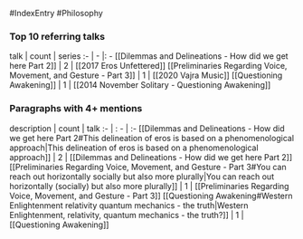 #IndexEntry #Philosophy

### Top 10 referring talks
talk | count | series
:- | - |: -
[[Dilemmas and Delineations - How did we get here Part 2]] | 2 | [[2017 Eros Unfettered]]
[[Preliminaries Regarding Voice, Movement, and Gesture - Part 3]] | 1 | [[2020 Vajra Music]]
[[Questioning Awakening]] | 1 | [[2014 November Solitary - Questioning Awakening]]

### Paragraphs with 4+ mentions
description | count | talk
:- | : - | :-
[[Dilemmas and Delineations - How did we get here Part 2#This delineation of eros is based on a phenomenological approach\|This delineation of eros is based on a phenomenological approach]] | 2 | [[Dilemmas and Delineations - How did we get here Part 2]]
[[Preliminaries Regarding Voice, Movement, and Gesture - Part 3#You can reach out horizontally socially but also more plurally\|You can reach out horizontally (socially) but also more plurally]] | 1 | [[Preliminaries Regarding Voice, Movement, and Gesture - Part 3]]
[[Questioning Awakening#Western Enlightenment relativity quantum mechanics - the truth\|Western Enlightenment, relativity, quantum mechanics - the truth?]] | 1 | [[Questioning Awakening]]

